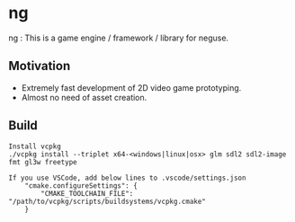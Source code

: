 # ng

ng : This is a game engine / framework / library for neguse.

## Motivation

* Extremely fast development of 2D video game prototyping.
* Almost no need of asset creation.

## Build

```
Install vcpkg
./vcpkg install --triplet x64-<windows|linux|osx> glm sdl2 sdl2-image fmt gl3w freetype

If you use VSCode, add below lines to .vscode/settings.json
    "cmake.configureSettings": {
        "CMAKE_TOOLCHAIN_FILE": "/path/to/vcpkg/scripts/buildsystems/vcpkg.cmake"
    }
```